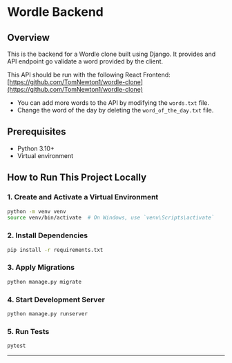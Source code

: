 # Wordle Backend

## Overview

This is the backend for a Wordle clone built using Django. It provides and API endpoint go validate a word provided by the client.

This API should be run with the following React Frontend: [https://github.com/TomNewton1/wordle-clone](https://github.com/TomNewton1/wordle-clone)

- You can add more words to the API by modifying the `words.txt` file.
- Change the word of the day by deleting the `word_of_the_day.txt` file.

## Prerequisites

- Python 3.10+
- Virtual environment

## How to Run This Project Locally

### 1. Create and Activate a Virtual Environment

```bash
python -m venv venv
source venv/bin/activate  # On Windows, use `venv\Scripts\activate`
```

### 2. Install Dependencies

```bash
pip install -r requirements.txt
```

### 3. Apply Migrations

```bash
python manage.py migrate
```

### 4. Start Development Server

```bash
python manage.py runserver
```

### 5. Run Tests

```bash
pytest
```

---

